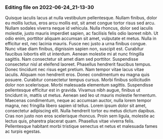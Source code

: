 

### Editing file on 2022-06-24_21-13-30

Quisque iaculis lacus at nulla vestibulum pellentesque. Nullam finibus, dolor eu mollis luctus, eros arcu mollis est, sit amet congue tortor risus sed arcu. Nullam sodales viverra neque id vehicula. Nulla rhoncus, dolor sed iaculis molestie, justo mauris imperdiet sapien, ac facilisis felis odio laoreet nibh. Ut odio enim, porttitor aliquam accumsan sit amet, vulputate et metus. Nulla in efficitur est, nec lacinia mauris. Fusce nec justo a urna finibus congue. Nunc vitae diam finibus, dignissim sapien non, suscipit est. Curabitur faucibus lobortis elit ut interdum. Aenean molestie mi at nunc fringilla sagittis. Nam consectetur sit amet diam sed porttitor. Suspendisse consectetur nisl at eleifend laoreet.
Phasellus hendrerit faucibus tempus. Donec tincidunt nec risus eget pretium. Nam tempor vitae lacus vitae iaculis. Aliquam non hendrerit eros. Donec condimentum eu magna quis posuere. Curabitur consectetur tempus cursus. Morbi finibus sollicitudin dolor non scelerisque. Morbi malesuada elementum sagittis. Suspendisse pellentesque efficitur est in gravida. Vivamus nibh augue, finibus ut tincidunt in, mattis ut metus. Aenean sed leo ut mauris molestie fermentum.
Maecenas condimentum, neque ac accumsan auctor, nulla lorem tempor magna, nec fringilla libero sapien id tellus. Lorem ipsum dolor sit amet, consectetur adipiscing elit. Nulla hendrerit tortor eu metus dictum dapibus. Cras non justo non eros scelerisque rhoncus. Proin sem ligula, molestie ac lectus quis, pharetra placerat quam. Phasellus vitae viverra felis. Pellentesque habitant morbi tristique senectus et netus et malesuada fames ac turpis egestas.


